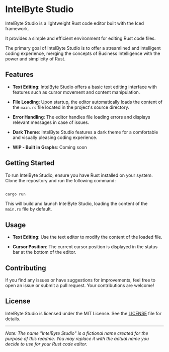 # IntelByte Studio

IntelByte Studio is a lightweight Rust code editor built with the Iced framework. 

It provides a simple and efficient environment for editing Rust code files. 

The primary goal of IntelByte Studio is to offer a streamlined and intelligent coding experience, merging the concepts of Business Intelligence with the power and simplicity of Rust.

## Features

- **Text Editing**: IntelByte Studio offers a basic text editing interface with features such as cursor movement and content manipulation.

- **File Loading**: Upon startup, the editor automatically loads the content of the `main.rs` file located in the project's source directory.

- **Error Handling**: The editor handles file loading errors and displays relevant messages in case of issues.

- **Dark Theme**: IntelByte Studio features a dark theme for a comfortable and visually pleasing coding experience.

- **WIP - Built in Graphs**: Coming soon

## Getting Started

To run IntelByte Studio, ensure you have Rust installed on your system. Clone the repository and run the following command:

```bash

cargo run

```

This will build and launch IntelByte Studio, loading the content of the `main.rs` file by default.

## Usage

- **Text Editing**: Use the text editor to modify the content of the loaded file.

- **Cursor Position**: The current cursor position is displayed in the status bar at the bottom of the editor.

## Contributing

If you find any issues or have suggestions for improvements, feel free to open an issue or submit a pull request. Your contributions are welcome!

## License

IntelByte Studio is licensed under the MIT License. See the [LICENSE](LICENSE) file for details.

---

*Note: The name "IntelByte Studio" is a fictional name created for the purpose of this readme. You may replace it with the actual name you decide to use for your Rust code editor.*
